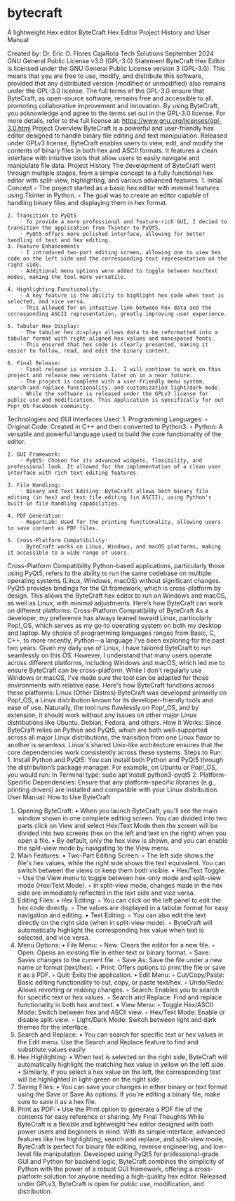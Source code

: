 # bytecraft
A lightweight Hex editor
ByteCraft Hex Editor
 Project History and User Manual

Created by: Dr. Eric O. Flores
CajaRota Tech Solutions
September 2024
GNU General Public License v3.0 (GPL-3.0) Statement
ByteCraft Hex Editor is licensed under the GNU General Public License version 3 (GPL-3.0). This means that you are free to use, modify, and distribute this software, provided that any distributed version (modified or unmodified) also remains under the GPL-3.0 license.
The full terms of the GPL-3.0 ensure that ByteCraft, as open-source software, remains free and accessible to all, promoting collaborative improvement and innovation. By using ByteCraft, you acknowledge and agree to the terms set out in the GPL-3.0 license.
For more details, refer to the full license at:  https://www.gnu.org/licenses/gpl-3.0.html
Project Overview
ByteCraft is a powerful and user-friendly hex editor designed to handle binary file editing and text manipulation. Released under GPLv3 license, ByteCraft enables users to view, edit, and modify the contents of binary files in both hex and ASCII formats. It features a clean interface with intuitive tools that allow users to easily navigate and manipulate file data.
Project History
The development of ByteCraft went through multiple stages, from a simple concept to a fully functional hex editor with split-view, highlighting, and various advanced features.
    1. Initial Concept
        ◦ The project started as a basic hex editor with minimal features using Tkinter in Python.
        ◦ The goal was to create an editor capable of handling binary files and displaying them in hex format.
          
    2. Transition to PyQt5
        ◦ To provide a more professional and feature-rich GUI, I decied to transition the application from Tkinter to PyQt5.
        ◦ PyQt5 offers more polished interface, allowing for better handling of text and hex editing.
    3. Feature Enhancements
        ◦ I introduced two-part editing screen, allowing one to view hex code on the left side and the corresponding text representation on the right side.
        ◦ Additional menu options were added to toggle between hex/text modes, making the tool more versatile.
          
    4. Highlighting Functionality:
        ◦ A key feature is the ability to highlight hex code when text is selected, and vice versa.
        ◦ This allowed for an intuitive link between hex data and the corresponding ASCII representation, greatly improving user experience.
          
    5. Tabular Hex Display:
        ◦ The tabular hex displays allows data to be reformatted into a tabular format with right-aligned hex values and monospaced fonts.
        ◦ This ensured that hex code is clearly presented, making it easier to follow, read, and edit the binary content.
          
    6. Final Release:
        ◦ Final release is version 3.1.  I will continue to work on this project and release new versions later on in a near future.
        ◦ The project is complete with a user-friendly menu system, search-and-replace functionality, and customization light/dark mode.
        ◦ While the software is released under the GPLv3 license for public use and modification. This application is specifically for out Pop!_OS Facebook community.
Technologies and GUI Interfaces Used:
    1. Programming Languages:
        ◦ Original Code: Created in C++ and then converted to Python3. 
        ◦ Python: A versatile and powerful language used to build the core functionality of the editor.
          
    2. GUI Framework:
        ◦ PyQt5: Chosen for its advanced widgets, flexibility, and professional look. It allowed for the implementation of a clean user interface with rich text editing features.
          
    3. File Handling:
        ◦ Binary and Text Editing: ByteCraft allows both binary file editing (in hex) and text file editing (in ASCII), using Python's built-in file handling capabilities.
          
    4. PDF Generation:
        ◦ ReportLab: Used for the printing functionality, allowing users to save content as PDF files.
          
    5. Cross-Platform Compatibility:
        ◦ ByteCraft works on Linux, Windows, and macOS platforms, making it accessible to a wide range of users.
Cross-Platform Compatibility 
Python-based applications, particularly those using PyQt5, refers to the ability to run the same codebase on multiple operating systems (Linux, Windows, macOS) without significant changes. PyQt5 provides bindings for the Qt framework, which is cross-platform by design. This allows the ByteCraft hex editor to run on Windows and macOS, as well as Linux, with minimal adjustments.
Here’s how ByteCraft can work on different platforms:
Cross-Platform Compatibility of ByteCraft
As a developer, my preference has always leaned toward Linux, particularly Pop!_OS, which serves as my go-to operating system on both my desktop and laptop. My choice of programming languages ranges from Basic, C, C++, to more recently, Python—a language I've been exploring for the past two years. Given my daily use of Linux, I have tailored ByteCraft to run seamlessly on this OS. However, I understand that many users operate across different platforms, including Windows and macOS, which led me to ensure ByteCraft can be cross-platform. While I don't regularly use Windows or macOS, I've made sure the tool can be adapted for those environments with relative ease. Here's how ByteCraft functions across these platforms:
Linux (Other Distros)
ByteCraft was developed primarily on Pop!_OS, a Linux distribution known for its developer-friendly tools and ease of use. Naturally, the tool runs flawlessly on Pop!_OS, and by extension, it should work without any issues on other major Linux distributions like Ubuntu, Debian, Fedora, and others.
How it Works:
Since ByteCraft relies on Python and PyQt5, which are both well-supported across all major Linux distributions, the transition from one Linux flavor to another is seamless. Linux's shared Unix-like architecture ensures that the core dependencies work consistently across these systems.
Steps to Run:
    1. Install Python and PyQt5: You can install both Python and PyQt5 through the distribution’s package manager. For example, on Ubuntu or Pop!_OS, you would run:
       In Terminal type:
       sudo apt install python3-pyqt5
    2. Platform-Specific Dependencies: Ensure that any platform-specific libraries (e.g., printing drivers) are installed and compatible with your Linux distribution.
User Manual: How to Use ByteCraft
1. Opening ByteCraft:
    • When you launch ByteCraft, you'll see the main window shown in one complete editing screen.  You can divided into two parts click on View and select Hex/Text Mode then the screen will be divided into two screens (hex on the left and text on the right) when you open a file.
    • By default, only the hex view is shown, and you can enable the split-view mode by navigating to the View menu.
2. Main Features:
    • Two-Part Editing Screen:
        ◦ The left side shows the file's hex values, while the right side shows the text equivalent. You can switch between the views or keep them both visible.
    • Hex/Text Toggle:
        ◦ Use the View menu to toggle between hex-only mode and split-view mode (Hex/Text Mode).
        ◦ In split-view mode, changes made in the hex side are immediately reflected in the text side and vice versa.
3. Editing Files:
    • Hex Editing:
        ◦ You can click on the left panel to edit the hex code directly.
        ◦ The values are displayed in a tabular format for easy navigation and editing.
    • Text Editing:
        ◦ You can also edit the text directly on the right side (when in split-view mode).
        ◦ ByteCraft will automatically highlight the corresponding hex value when text is selected, and vice versa.
4. Menu Options:
    • File Menu:
        ◦ New: Clears the editor for a new file.
        ◦ Open: Opens an existing file in either text or binary format.
        ◦ Save: Saves changes to the current file.
        ◦ Save As: Save the file under a new name or format (text/hex).
        ◦ Print: Offers options to print the file or save it as a PDF.
        ◦ Quit: Exits the application.
    • Edit Menu:
        ◦ Cut/Copy/Paste: Basic editing functionality to cut, copy, or paste text/hex.
        ◦ Undo/Redo: Allows reverting or redoing changes.
        ◦ Search: Enables you to search for specific text or hex values.
        ◦ Search and Replace: Find and replace functionality in both hex and text.
    • View Menu:
        ◦ Toggle Hex/ASCII Mode: Switch between hex and ASCII view.
        ◦ Hex/Text Mode: Enable or disable split-view.
        ◦ Light/Dark Mode: Switch between light and dark themes for the interface.
5. Search and Replace:
    • You can search for specific text or hex values in the Edit menu. Use the Search and Replace feature to find and substitute values easily.
6. Hex Highlighting:
    • When text is selected on the right side, ByteCraft will automatically highlight the matching hex value in yellow on the left side.
    • Similarly, if you select a hex value on the left, the corresponding text will be highlighted in light-green on the right side.
7. Saving Files:
    • You can save your changes in either binary or text format using the Save or Save As options. If you're editing a binary file, make sure to save it as a hex file.
8. Print as PDF:
    • Use the Print option to generate a PDF file of the contents for easy reference or sharing.
My Final Thoughts
While ByteCraft is a flexible and lightweight hex editor designed with both power users and beginners in mind. With its simple interface, advanced features like hex highlighting, search and replace, and split-view mode, ByteCraft is perfect for binary file editing, reverse engineering, and low-level file manipulation.
Developed using PyQt5 for professional-grade GUI and Python for backend logic, ByteCraft combines the simplicity of Python with the power of a robust GUI framework, offering a cross-platform solution for anyone needing a high-quality hex editor.  Released under GPLv3, ByteCraft is open for public use, modification, and distribution.
